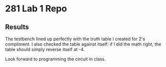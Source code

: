 # 281 Lab 1 Repo

## Results
The testbench lined up perfectly with the truth table I created for 2's compliment.
I also checked the table against itself: if I did the math right, the table should simply reverse itself at -4.

Look forward to programming the circuit in class.
